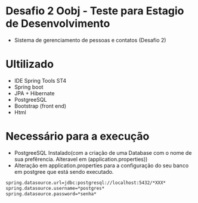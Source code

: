 # Desafio 2 Oobj - Teste para Estagio de Desenvolvimento


- Sistema de gerenciamento de pessoas e contatos (Desafio 2)

# Ultilizado

  - IDE Spring Tools ST4
  - Spring boot
  - JPA + Hibernate
  - PostgreeSQL
  - Bootstrap (front end)
  - Html

# Necessário para a execução
  - PostgreeSQL Instalado(com a criação de uma Database com o nome de sua prefêrencia. Alteravel em (application.properties))
  - Alteração em application.properties para a configuração do seu banco em postgree que está sendo executado.
  
  ```sh
 spring.datasource.url=jdbc:postgresql://localhost:5432/*XXX*
spring.datasource.username=*postgres*
spring.datasource.password=*senha*
  ```
